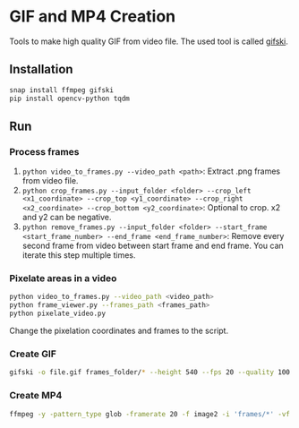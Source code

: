 # GIF and MP4 Creation

Tools to make high quality GIF from video file. The used tool is called [gifski](https://gif.ski/).

## Installation

```bash
snap install ffmpeg gifski
pip install opencv-python tqdm
```

## Run

### Process frames

1. `python video_to_frames.py --video_path <path>`: Extract .png frames from video file.
1. `python crop_frames.py --input_folder <folder> --crop_left <x1_coordinate> --crop_top <y1_coordinate> --crop_right <x2_coordinate> --crop_bottom <y2_coordinate>`: Optional to crop. x2 and y2 can be negative.
1. `python remove_frames.py --input_folder <folder> --start_frame <start_frame_number> --end_frame <end_frame_number>`: Remove every second frame from video between start frame and end frame. You can iterate this step multiple times.

### Pixelate areas in a video

```bash
python video_to_frames.py --video_path <video_path>
python frame_viewer.py --frames_path <frames_path>
python pixelate_video.py
```

Change the pixelation coordinates and frames to the script.

### Create GIF

```bash
gifski -o file.gif frames_folder/* --height 540 --fps 20 --quality 100
```

### Create MP4

```bash
ffmpeg -y -pattern_type glob -framerate 20 -f image2 -i 'frames/*' -vf format=yuv420p,scale='-1:1080' -c:v libx264 -profile:v high -crf:v 18 video.mp4
```
